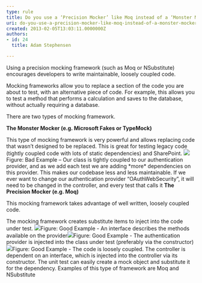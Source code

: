 ```yaml
---
type: rule
title: Do you use a ‘Precision Mocker’ like Moq instead of a ‘Monster Mocker’ like Microsoft Fakes?
uri: do-you-use-a-precision-mocker-like-moq-instead-of-a-monster-mocker-like-microsoft-fakes
created: 2013-02-05T13:03:11.0000000Z
authors:
- id: 24
  title: Adam Stephensen

---
```


 
Using a precision mocking framework (such as Moq or NSubstitute) encourages developers to write maintainable, loosely coupled code.

Mocking frameworks allow you to replace a section of the code you are about to test, with an alternative piece of code.
 For example, this allows you to test a method that performs a calculation and saves to the database, without actually requiring a database.
 
There are two types of mocking framework.

**The Monster Mocker (e.g. Microsoft Fakes or TypeMock)**

This type of mocking framework is very powerful and allows replacing code that wasn’t designed to be replaced.
 This is great for testing legacy code (tightly coupled code with lots of static dependencies) and SharePoint.
![](/PublishingImages/monster-mocker.jpg)Figure: Bad Example – Our class is tightly coupled to our authentication provider, and as we add each test we are adding \*more\* dependencies on this provider. This makes our codebase less and less maintainable. If we ever want to change our authentication provider “OAuthWebSecurity”, it will need to be changed in the controller, and every test that calls it
**The Precision Mocker (e.g. Moq)**

This mocking framework takes advantage of well written, loosely coupled code.

The mocking framework creates substitute items to inject into the code under test.
![](/PublishingImages/precision-mocker-1.jpg)Figure: Good Example - An interface describes the methods available on the provider![](/PublishingImages/precision-mocker-2.jpg)Figure: Good Example - The authentication provider is injected into the class under test (preferably via the constructor)![](/PublishingImages/precision-mocker-3.jpg)Figure: Good Example - The code is loosely coupled. The controller is dependent on an interface, which is injected into the controller via its constructor. The unit test can easily create a mock object and substitute it for the dependency. Examples of this type of framework are Moq and NSubstitute

